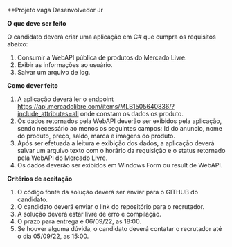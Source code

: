 **Projeto vaga Desenvolvedor Jr

**O que deve ser feito**

O candidato deverá criar uma aplicação em C# que cumpra os requisitos abaixo:

1. Consumir a WebAPI pública de produtos do Mercado Livre.
1. Exibir as informações ao usuário.
1. Salvar um arquivo de log.

**Como dever feito**

1. A aplicação deverá ler o endpoint <https://api.mercadolibre.com/items/MLB1505640836/?include_attributes=all> onde constam os dados os produto.
1. Os dados retornados pela WebAPI deverão ser exibidos pela aplicação, sendo necessário ao menos os seguintes campos: Id do anuncio, nome do produto, preço, saldo, marca e imagens do produto. 
1. Após ser efetuada a leitura e exibição dos dados, a aplicação deverá salvar um arquivo texto com o horário da requisição e o status retornado pela WebAPI do Mercado Livre.
1. Os dados deverão ser exibidos em Windows Form ou result de WebAPI.

**Critérios de aceitação**

1. O código fonte da solução deverá ser enviar para o GITHUB do candidato.
1. O candidato deverá enviar o link do repositório para o recrutador.
1. A solução deverá estar livre de erro e compilação.
1. O prazo para entrega é 06/09/22, as 18:00.
1. Se houver alguma dúvida, o candidato deverá contatar o recrutador até o dia 05/09/22, as 15:00.
